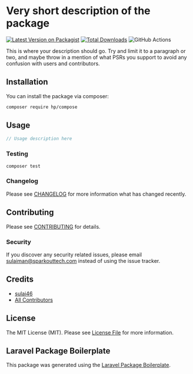 # Very short description of the package

[![Latest Version on Packagist](https://img.shields.io/packagist/v/hp/compose.svg?style=flat-square)](https://packagist.org/packages/hp/compose)
[![Total Downloads](https://img.shields.io/packagist/dt/hp/compose.svg?style=flat-square)](https://packagist.org/packages/hp/compose)
![GitHub Actions](https://github.com/hp/compose/actions/workflows/main.yml/badge.svg)

This is where your description should go. Try and limit it to a paragraph or two, and maybe throw in a mention of what PSRs you support to avoid any confusion with users and contributors.

## Installation

You can install the package via composer:

```bash
composer require hp/compose
```

## Usage

```php
// Usage description here
```

### Testing

```bash
composer test
```

### Changelog

Please see [CHANGELOG](CHANGELOG.md) for more information what has changed recently.

## Contributing

Please see [CONTRIBUTING](CONTRIBUTING.md) for details.

### Security

If you discover any security related issues, please email sulaiman@sparkouttech.com instead of using the issue tracker.

## Credits

-   [sulai46](https://github.com/hp)
-   [All Contributors](../../contributors)

## License

The MIT License (MIT). Please see [License File](LICENSE.md) for more information.

## Laravel Package Boilerplate

This package was generated using the [Laravel Package Boilerplate](https://laravelpackageboilerplate.com).
